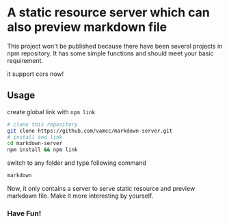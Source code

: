 # A static resource server which can also preview markdown file

This project won't be published because there have been several projects in npm repository. It has some simple functions and should meet your basic requirement.

it support cors now!

## Usage

create global link with `npm link`

``` bash
# clone this repository
git clone https://github.com/vamcc/markdown-server.git
# install and link
cd markdown-server
npm install && npm link
```

switch to any folder and type following command

``` bash
markdown
```

Now, it only contains a server to serve static resource and preview markdown file. Make it more interesting by yourself.

### Have Fun!
